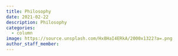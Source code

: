 ```yaml
---
title: Philosophy
date: 2021-02-22
description: Philosophy 
categories:
  - column
image: https://source.unsplash.com/Hx8HaI4ERkA/2000x1322?a=.png
author_staff_member:
---
```



